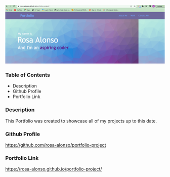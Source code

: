 ![Screen Shot](./assets/Screenshot-portfolio.png)

### **Table of Contents**

- Description
- Github Profile
- Portfolio Link

### **Description**

This Portfolio was created to showcase all of my projects up to this date.

### Github Profile

https://github.com/rosa-alonso/portfolio-project

### Portfolio Link

https://rosa-alonso.github.io/portfolio-project/
